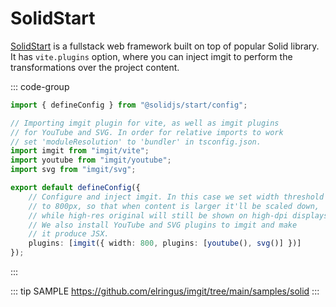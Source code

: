 # SolidStart

[SolidStart](https://start.solidjs.com) is a fullstack web framework built on top of popular Solid library. It has `vite.plugins` option, where you can inject imgit to perform the transformations over the project content.

::: code-group

```ts [vite.config.ts]
import { defineConfig } from "@solidjs/start/config";

// Importing imgit plugin for vite, as well as imgit plugins
// for YouTube and SVG. In order for relative imports to work
// set 'moduleResolution' to 'bundler' in tsconfig.json.
import imgit from "imgit/vite";
import youtube from "imgit/youtube";
import svg from "imgit/svg";

export default defineConfig({
    // Configure and inject imgit. In this case we set width threshold
    // to 800px, so that when content is larger it'll be scaled down,
    // while high-res original will still be shown on high-dpi displays.
    // We also install YouTube and SVG plugins to imgit and make
    // it produce JSX.
    plugins: [imgit({ width: 800, plugins: [youtube(), svg()] })]
});
```

:::

::: tip SAMPLE
https://github.com/elringus/imgit/tree/main/samples/solid
:::
